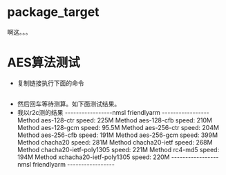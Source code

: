 # package_target
啊这。。。
# AES算法测试
- 复制链接执行下面的命令
```https://raw.githubusercontent.com/DHDAXCW/package_target/master/test.sh && sh test.sh
```
- 然后回车等待测算。如下面测试结果。
- 我以r2c测的结果
-----------------nmsl friendlyarm -----------------
          Method aes-128-ctr speed: 225M
          Method aes-128-cfb speed: 210M
          Method aes-128-gcm speed: 95.5M
          Method aes-256-ctr speed: 204M
          Method aes-256-cfb speed: 191M
          Method aes-256-gcm speed: 399M
          Method chacha20 speed: 281M
          Method chacha20-ietf speed: 268M
          Method chacha20-ietf-poly1305 speed: 221M
          Method rc4-md5 speed: 194M
          Method xchacha20-ietf-poly1305 speed: 220M
-----------------nmsl friendlyarm -----------------
